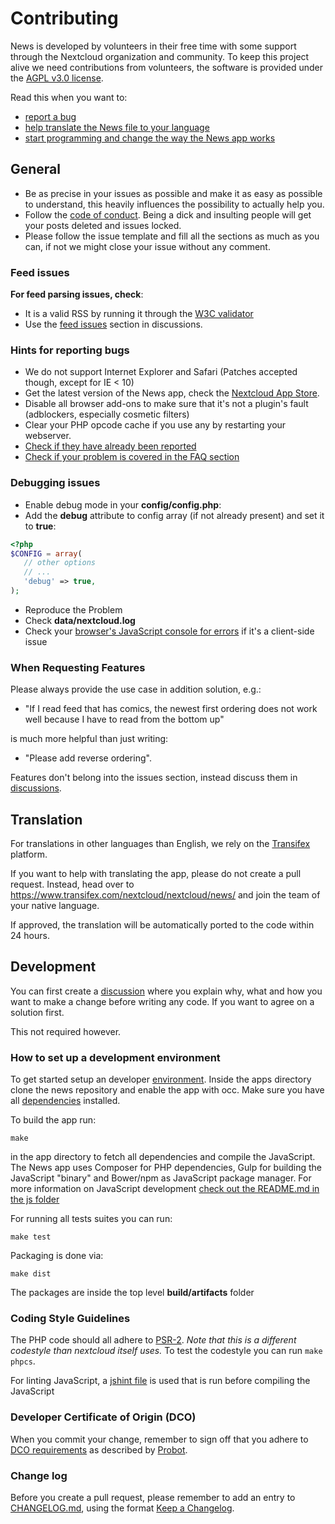 # Contributing

News is developed by volunteers in their free time with some support through the Nextcloud organization and community. To keep this project alive we need contributions from volunteers, the software is provided under the [AGPL v3.0 license](https://github.com/nextcloud/news/blob/master/COPYING).

Read this when you want to:

* [report a bug](#Issues)
* [help translate the News file to your language](#Translation)
* [start programming and change the way the News app works](#development)


## General
* Be as precise in your issues as possible and make it as easy as possible to understand, this heavily influences the possibility to actually help you.
* Follow the [code of conduct](https://nextcloud.com/code-of-conduct/). Being a dick and insulting people will get your posts deleted and issues locked.
* Please follow the issue template and fill all the sections as much as you can, if not we might close your issue without any comment.

### Feed issues
**For feed parsing issues, check**:
* It is a valid RSS by running it through the [W3C validator](http://validator.w3.org/feed/)
* Use the [feed issues](https://github.com/nextcloud/news/discussions/categories/feed-issues) section in discussions.

### Hints for reporting bugs
* We do not support Internet Explorer and Safari (Patches accepted though, except for IE < 10)
* Get the latest version of the News app, check the [Nextcloud App Store](https://apps.nextcloud.com/apps/news/releases).
* Disable all browser add-ons to make sure that it's not a plugin's fault (adblockers, especially cosmetic filters)
* Clear your PHP opcode cache if you use any by restarting your webserver.
* [Check if they have already been reported](https://github.com/nextcloud/news/issues?state=open)
* [Check if your problem is covered in the FAQ section]( https://nextcloud.github.io/news/faq)

### Debugging issues
* Enable debug mode in your **config/config.php**:
 * Add the **debug** attribute to config array (if not already present) and set it to **true**:
 ```php
 <?php
 $CONFIG = array(
    // other options
    // ...
    'debug' => true,
 );
 ```

* Reproduce the Problem
* Check **data/nextcloud.log**
* Check your [browser's JavaScript console for errors](http://ggnome.com/wiki/Using_The_Browser_Error_Console) if it's a client-side issue

### When Requesting Features
Please always provide the use case in addition solution, e.g.:

* "If I read feed that has comics, the newest first ordering does not work well because I have to read from the bottom up"

is much more helpful than just writing:

* "Please add reverse ordering".

Features don't belong into the issues section, instead discuss them in [discussions](https://github.com/nextcloud/news/discussions/categories/features).

## Translation

For translations in other languages than English, we rely on the [Transifex](https://www.transifex.com/) platform.

If you want to help with translating the app, please do not create a pull request. Instead, head over to https://www.transifex.com/nextcloud/nextcloud/news/ and join the team of your native language.

If approved, the translation will be automatically ported to the code within 24 hours.

## Development
You can first create a [discussion](https://github.com/nextcloud/news/discussions/categories/features) where you explain why, what and how you want to make a change before writing any code. If you want to agree on a solution first.

This not required however.

### How to set up a development environment
To get started setup an developer [environment](https://docs.nextcloud.com/server/latest/developer_manual/getting_started/devenv.html). Inside the apps directory clone the news repository and enable the app with occ.
Make sure you have all [dependencies](https://github.com/nextcloud/news/blob/master/docs/install.md#build-dependencies) installed.

To build the app run:

    make

in the app directory to fetch all dependencies and compile the JavaScript. The News app uses Composer for PHP dependencies, Gulp for building the JavaScript "binary" and Bower/npm as JavaScript package manager. For more information on JavaScript development [check out the README.md in the js folder](https://github.com/nextcloud/news/blob/master/js/README.md)

For running all tests suites you can run:

    make test

Packaging is done via:

    make dist

The packages are inside the top level **build/artifacts** folder

### Coding Style Guidelines
The PHP code should all adhere to [PSR-2](https://www.php-fig.org/psr/psr-2/).
*Note that this is a different codestyle than nextcloud itself uses.*
To test the codestyle you can run `make phpcs`.

For linting JavaScript, a [jshint file](https://github.com/nextcloud/news/blob/master/js/.jshintrc) is used that is run before compiling the JavaScript

### Developer Certificate of Origin (DCO)
When you commit your change, remember to sign off that you adhere to [DCO requirements](https://developercertificate.org/) as described by [Probot](https://probot.github.io/apps/dco/).

### Change log
Before you create a pull request, please remember to add an entry to [CHANGELOG.md](https://github.com/nextcloud/news/blob/master/CHANGELOG.md), using the format [Keep a Changelog](https://keepachangelog.com/en/1.0.0/).
